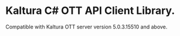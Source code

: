 # Kaltura C# OTT API Client Library.
Compatible with Kaltura OTT server version 5.0.3.15510 and above.
